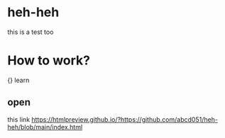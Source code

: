 # heh-heh
this is a test too


# How to work?

{} learn


## open

this link https://htmlpreview.github.io/?https://github.com/abcd051/heh-heh/blob/main/index.html
